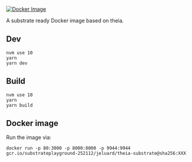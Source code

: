 [![Docker Image](https://img.shields.io/docker/pulls/parity/theia-substrate.svg?maxAge=2592000)](https://hub.docker.com/r/parity/theia-substrate/)

A substrate ready Docker image based on theia.

## Dev

```
nvm use 10
yarn
yarn dev
```

## Build

```
nvm use 10
yarn
yarn build
```

## Docker image

Run the image via:

```
docker run -p 80:3000 -p 8000:8000 -p 9944:9944 gcr.io/substrateplayground-252112/jeluard/theia-substrate@sha256:XXX
```
